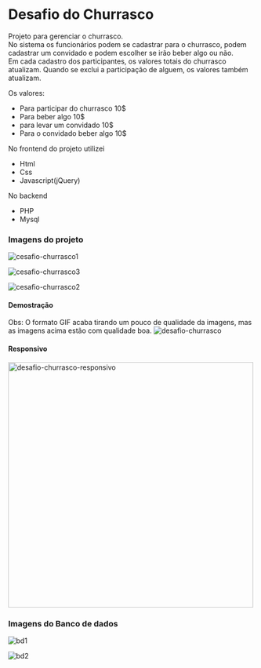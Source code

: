 # Desafio do Churrasco  
  
Projeto para gerenciar o churrasco.  
No sistema os funcionários podem se cadastrar para o churrasco, podem cadastrar um convidado e podem escolher se irão beber algo ou não.  
Em cada cadastro dos participantes, os valores totais do churrasco atualizam. Quando se exclui a participação de alguem, os valores também atualizam.  
  
Os valores:  
* Para participar do churrasco 10$  
* Para beber algo 10$  
* para levar um convidado 10$  
* Para o convidado beber algo 10$  
  
No frontend do projeto utilizei   
- Html  
- Css 
- Javascript(jQuery)  
  
No backend  
- PHP  
- Mysql
  
### Imagens do projeto  
![cesafio-churrasco1](https://user-images.githubusercontent.com/56805229/103300019-ac765100-49dc-11eb-99be-355cd2c1d280.png)  
  
![cesafio-churrasco3](https://user-images.githubusercontent.com/56805229/103300048-b8faa980-49dc-11eb-89da-b41678e4578f.png)  
  
![cesafio-churrasco2](https://user-images.githubusercontent.com/56805229/103304659-f9abf000-49e7-11eb-85a0-ebec0928b41b.png)  
  
#### Demostração  
Obs: O formato GIF acaba tirando um pouco de qualidade da imagens, mas as imagens acima estão com qualidade boa.
![desafio-churrasco](https://user-images.githubusercontent.com/56805229/103299854-48ec2380-49dc-11eb-809b-2e3092e40192.gif)  
  
#### Responsivo  
<img src="https://user-images.githubusercontent.com/56805229/103299756-07f40f00-49dc-11eb-8b74-80688e80afab.gif" alt="desafio-churrasco-responsivo" width="500"/>  
  
### Imagens do Banco de dados  
![bd1](https://user-images.githubusercontent.com/56805229/103302162-bcdcfa80-49e1-11eb-83df-5543b3ba8074.png)  
  
![bd2](https://user-images.githubusercontent.com/56805229/103302198-d4b47e80-49e1-11eb-80fd-e7aea2594ff9.png)  

  


